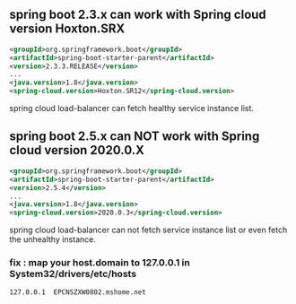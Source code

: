 
##  spring boot 2.3.x can work with Spring cloud version Hoxton.SRX
``` bom.xml
<groupId>org.springframework.boot</groupId>
<artifactId>spring-boot-starter-parent</artifactId>
<version>2.3.3.RELEASE</version>
...
<java.version>1.8</java.version>
<spring-cloud.version>Hoxton.SR12</spring-cloud.version>
```

spring cloud load-balancer can fetch healthy service instance list.


##  spring boot 2.5.x can NOT work with Spring cloud version 2020.0.X
``` bom.xml
<groupId>org.springframework.boot</groupId>
<artifactId>spring-boot-starter-parent</artifactId>
<version>2.5.4</version>
...
<java.version>1.8</java.version>
<spring-cloud.version>2020.0.3</spring-cloud.version>
```

spring cloud load-balancer can not fetch service instance list 
or even fetch the unhealthy instance.

### fix : map your host.domain to 127.0.0.1 in System32/drivers/etc/hosts
```
127.0.0.1  EPCNSZXW0802.mshome.net
```
